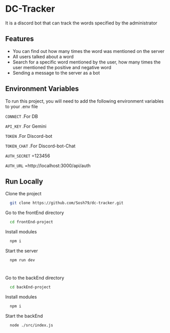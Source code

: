 
# DC-Tracker

It is a discord bot that can track the words specified by the administrator

## Features

- You can find out how many times the word was mentioned on the server
- All users talked about a word
- Search for a specific word mentioned by the user, how many times the user mentioned the positive and negative word
- Sending a message to the server as a bot


## Environment Variables

To run this project, you will need to add the following environment variables to your .env file

`CONNECT` .For DB

`API_KEY`  .For Gemini

`TOKEN`   .For Discord-bot

`TOKEN_CHAT`  .For Discord-bot-Chat

`AUTH_SECRET`  =123456

`AUTH_URL`   =http://localhost:3000/api/auth

## Run Locally

Clone the project

```bash
  git clone https://github.com/Sosh79/dc-tracker.git
```

Go to the frontEnd directory

```bash
  cd frontEnd-project
```

Install modules

```bash
  npm i
```

Start the server

```bash
  npm run dev
```
#
Go to the backEnd directory

```bash
  cd backEnd-project
```

Install modules

```bash
  npm i
```

Start the backEnd

```bash
  node ./src/index.js
```

